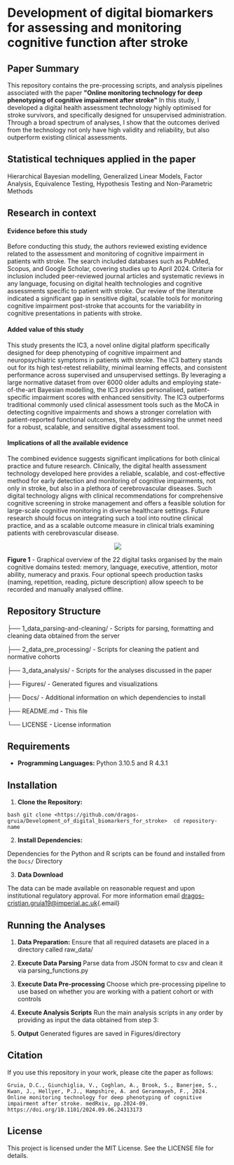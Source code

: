 # Development of digital biomarkers for assessing and monitoring cognitive function after stroke

## Paper Summary

This repository contains the pre-processing scripts, and analysis pipelines associated with the paper **"Online monitoring technology for deep phenotyping of cognitive impairment after stroke"** In this study, I developed a digital health assessment technology highly optimised for stroke survivors, and specifically designed for unsupervised administration. Through a broad spectrum of analyses, I show that the outcomes derived from the technology not only have high validity and reliability, but also outperform existing clinical assessments.

## Statistical techniques applied in the paper

Hierarchical Bayesian modelling, Generalized Linear Models, Factor Analysis, Equivalence Testing, Hypothesis Testing and Non-Parametric Methods

## Research in context

#### **Evidence before this study**

Before conducting this study, the authors reviewed existing evidence related to the assessment and monitoring of cognitive impairment in patients with stroke. The search included databases such as PubMed, Scopus, and Google Scholar, covering studies up to April 2024. Criteria for inclusion included peer-reviewed journal articles and systematic reviews in any language, focusing on digital health technologies and cognitive assessments specific to patient with stroke. Our review of the literature indicated a significant gap in sensitive digital, scalable tools for monitoring cognitive impairment post-stroke that accounts for the variability in cognitive presentations in patients with stroke.

#### **Added value of this study**

This study presents the IC3, a novel online digital platform specifically designed for deep phenotyping of cognitive impairment and neuropsychiatric symptoms in patients with stroke. The IC3 battery stands out for its high test-retest reliability, minimal learning effects, and consistent performance across supervised and unsupervised settings. By leveraging a large normative dataset from over 6000 older adults and employing state-of-the-art Bayesian modelling, the IC3 provides personalised, patient-specific impairment scores with enhanced sensitivity. The IC3 outperforms traditional commonly used clinical assessment tools such as the MoCA in detecting cognitive impairments and shows a stronger correlation with patient-reported functional outcomes, thereby addressing the unmet need for a robust, scalable, and sensitive digital assessment tool.

#### **Implications of all the available evidence**

The combined evidence suggests significant implications for both clinical practice and future research. Clinically, the digital health assessment technology developed here provides a reliable, scalable, and cost-effective method for early detection and monitoring of cognitive impairments, not only in stroke, but also in a plethora of cerebrovascular diseases. Such digital technology aligns with clinical recommendations for comprehensive cognitive screening in stroke management and offers a feasible solution for large-scale cognitive monitoring in diverse healthcare settings. Future research should focus on integrating such a tool into routine clinical practice, and as a scalable outcome measure in clinical trials examining patients with cerebrovascular disease.

<p align="center">

<img src="Figures/task_summary.png"/>

**Figure 1** - Graphical overview of the 22 digital tasks organised by the main cognitive domains tested: memory, language, executive, attention, motor ability, numeracy and praxis. Four optional speech production tasks (naming, repetition, reading, picture description) allow speech to be recorded and manually analysed offline.

</p>

## Repository Structure

├── 1_data_parsing-and-cleaning/ - Scripts for parsing, formatting and cleaning data obtained from the server

├── 2_data_pre_processing/ - Scripts for cleaning the patient and normative cohorts

├── 3_data_analysis/ - Scripts for the analyses discussed in the paper

├── Figures/ - Generated figures and visualizations

├── Docs/ - Additional information on which dependencies to install

├── README.md - This file

└── LICENSE - License information

## Requirements

-   **Programming Languages:** Python 3.10.5 and R 4.3.1

## Installation

1.  **Clone the Repository:**

`bash git clone <https://github.com/dragos-gruia/Development_of_digital_biomarkers_for_stroke>  cd repository-name`

2.  **Install Dependencies:**

Dependencies for the Python and R scripts can be found and installed from the `Docs/` Directory

3.  **Data Download**

The data can be made available on reasonable request and upon institutional regulatory approval. For more information email [dragos-cristian.gruia19\@imperial.ac.uk](mailto:dragos-cristian.gruia19@imperial.ac.uk){.email}

## Running the Analyses

1.  **Data Preparation:** Ensure that all required datasets are placed in a directory called raw_data/

2.  **Execute Data Parsing** Parse data from JSON format to csv and clean it via parsing_functions.py

3.  **Execute Data Pre-processing** Choose which pre-processing pipeline to use based on whether you are working with a patient cohort or with controls

4.  **Execute Analysis Scripts** Run the main analysis scripts in any order by providing as input the data obtained from step 3:

5.  **Output** Generated figures are saved in Figures/directory

## Citation

If you use this repository in your work, please cite the paper as follows:

`Gruia, D.C., Giunchiglia, V., Coghlan, A., Brook, S., Banerjee, S., Kwan, J., Hellyer, P.J., Hampshire, A. and Geranmayeh, F., 2024. Online monitoring technology for deep phenotyping of cognitive impairment after stroke. medRxiv, pp.2024-09. https://doi.org/10.1101/2024.09.06.24313173`

## License

This project is licensed under the MIT License. See the LICENSE file for details.
